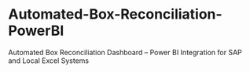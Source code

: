 # Automated-Box-Reconciliation-PowerBI
Automated Box Reconciliation Dashboard – Power BI Integration for SAP and Local Excel Systems
